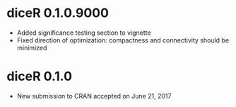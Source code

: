 # diceR 0.1.0.9000

* Added significance testing section to vignette
* Fixed direction of optimization: compactness and connectivity should be minimized

# diceR 0.1.0

* New submission to CRAN accepted on June 21, 2017
